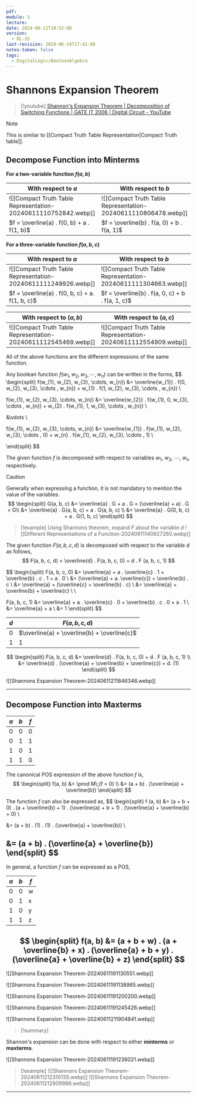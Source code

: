 ```yaml
---
pdf: 
module: 3
lecture: 
date: 2024-06-11T18:52:00
version:
  - DL-25
last-revision: 2024-06-24T17:41:00
notes-taken: false
tags:
  - DigitalLogic/BooleanAlgebra
---
```

# Shannons Expansion Theorem
> [!youtube] [Shannon's Expansion Theorem | Decomposition of Switching Functions | GATE IT 2006 | Digital Circuit - YouTube](https://www.youtube.com/watch?v=Hn9MhOJs6F0&t=885s)

> [!NOTE] 
> This is similar to [[Compact Truth Table Representation|Compact Truth table]].

## Decompose Function into Minterms

**For a two-variable function $f(a, b)$** 

| With respect to $a$                                            | With respect to $b$                                            |
| -------------------------------------------------------------- | -------------------------------------------------------------- |
| ![[Compact Truth Table Representation-20240611110752842.webp]] | ![[Compact Truth Table Representation-20240611110806478.webp]] |
| $f = \overline{a} . f(0, b) + a . f(1, b)$                     | $f = \overline{b} . f(a, 0) + b . f(a, 1)$                     |

**For a three-variable function $f(a,b,c)$** 

| With respect to $a$                                                                          | With respect to $b$                                            | With respect to $c$                                            |
| -------------------------------------------------------------------------------------------- | -------------------------------------------------------------- | -------------------------------------------------------------- |
| ![[Compact Truth Table Representation-20240611111249926.webp]]                               | ![[Compact Truth Table Representation-20240611111304663.webp]] | ![[Compact Truth Table Representation-20240611111315760.webp]] |
| $f = \overline{a} . f(0, b, c) + a. f(1, b, c)$                                              | $f = \overline{b} . f(a, 0, c) + b . f(a, 1, c)$               | $f = \overline{c} . f(a, b, 0) + c . f(a, b, 1)$               |

| With respect to $(a, b)$                                       | With respect to $(a, c)$                                       | With respect to $(b, c)$                                       |
| -------------------------------------------------------------- | -------------------------------------------------------------- | -------------------------------------------------------------- |
| ![[Compact Truth Table Representation-20240611112545469.webp]] | ![[Compact Truth Table Representation-20240611112554909.webp]] | ![[Compact Truth Table Representation-20240611112603647.webp]] |
All of the above functions are the different expressions of the same function.

Any boolean function $f(w_{1}, w_{2}, w_{3}, \cdots, w_{n})$ can be written in the forms,
$$
\begin{split}
f(w_{1}, w_{2}, w_{3}, \cdots, w_{n}) 
&= 
\overline{w_{1}} . f(0, w_{2}, w_{3}, \cdots , w_{n}) +
w_{1} . f(1, w_{2}, w_{3}, \cdots , w_{n}) \\

f(w_{1}, w_{2}, w_{3}, \cdots, w_{n}) 
&= 
\overline{w_{2}} . f(w_{1}, 0, w_{3}, \cdots , w_{n}) +
w_{2} . f(w_{1}, 1, w_{3}, \cdots , w_{n}) \\

&\vdots \\

f(w_{1}, w_{2}, w_{3}, \cdots, w_{n}) 
&= 
\overline{w_{1}} . f(w_{1}, w_{2}, w_{3}, \cdots , 0) +
w_{n} . f(w_{1}, w_{2}, w_{3}, \cdots , 1) \\

\end{split}
$$

The given function $f$ is decomposed with respect to variables $w_{1},$ $w_{2},$ $\cdots,$ $w_{n}$ respectively.

> [!caution] 
> Generally when expressing a function, it is not mandatory to mention the value of the variables.
> $$
> \begin{split}
> G(a, b, c) &= \overline{a} . G + a . G  = (\overline{a} + a) . G = G\\
> &= \overline{a} . G(a, b, c) + a . G(a, b, c) \\
> &= \overline{a} . G(0, b, c) + a . G(1, b, c)
> \end{split}
> $$

> [!example] Using Shannons theorem, expand $F$ about the variable $d$
> ![[Different Representations of a Function-20240611140927260.webp]]

The given function $F(a, b, c, d)$ is decomposed with respect to the variable $d$ as follows,
$$
F(a, b, c, d) = \overline{d} . F(a, b, c, 0) + d . F (a, b, c, 1)
$$

$$
\begin{split}
F(a, b, c, 0) &= \overline{a} + a . \overline{c} . 1 + \overline{b} . c . 1 + a . 0 \\
&= (\overline{a} + a. \overline{c}) + \overline{b}  . c \\
&= \overline{a} + (\overline{c} + \overline{b} . c) \\
&= \overline{a} + \overline{b} + \overline{c} \\ \\

F(a, b, c, 1) 
&= \overline{a} + a . \overline{c} . 0 + \overline{b} . c . 0 + a . 1 \\
&= \overline{a} + a \\
&= 1
\end{split}
$$

| $d$ | $F(a, b, c, d)$                              |
| --- | -------------------------------------------- |
| $0$ | $\overline{a} + \overline{b} + \overline{c}$ |
| $1$ | 1                                            |
$$
\begin{split}
F(a, b, c, d) 
&= \overline{d} . F(a, b, c, 0) + d . F (a, b, c, 1) \\
&= \overline{d} . (\overline{a} + \overline{b} + \overline{c}) + 
d. (1)
\end{split}
$$

![[Shannons Expansion Theorem-20240611211846346.webp]]

---
## Decompose Function into Maxterms

| $a$ | $b$ | $f$ |
| --- | --- | --- |
| 0   | 0   | 0   |
| 0   | 1   | 1   |
| 1   | 0   | 1   |
| 1   | 1   | 0   |

The canonical POS expression of the above function $f$ is, 
$$
\begin{split}
f(a, b) &= \prod M\;(f = 0) \\
&= (a + b) . (\overline{a} + \overline{b})
\end{split}
$$

The function $f$ can also be expressed as,
$$
\begin{split}
f (a, b) 
&= (a + b + 0) . (a + \overline{b} + 1) . (\overline{a} + b + 1)  . (\overline{a} + \overline{b} + 0) \\

&= (a + b) . (1) . (1) . (\overline{a} + \overline{b}) \\

&= (a + b) . (\overline{a} + \overline{b})
\end{split}
$$
---
In general, a function $f$ can be expressed as a POS,

| $a$ | $b$ | $f$ |
| --- | --- | --- |
| 0   | 0   | w   |
| 0   | 1   | x   |
| 1   | 0   | y   |
| 1   | 1   | z   |

$$
\begin{split}
f(a, b)
&= (a + b + w) . (a + \overline{b} + x) . (\overline{a} + b + y)  . (\overline{a} + \overline{b} + z)
\end{split}
$$
---

![[Shannons Expansion Theorem-20240611191130551.webp]]

![[Shannons Expansion Theorem-20240611191138965.webp]]

![[Shannons Expansion Theorem-20240611191200200.webp]]

![[Shannons Expansion Theorem-20240611191245426.webp]]

![[Shannons Expansion Theorem-20240611211904841.webp]]

> [!summary] 

Shannon's expansion can be done with respect to either **minterms** or **maxterms**.

![[Shannons Expansion Theorem-20240611191236021.webp]]

> [!example] 
> ![[Shannons Expansion Theorem-20240611212310135.webp]]
> ![[Shannons Expansion Theorem-20240611212909986.webp]]

---